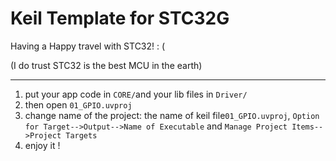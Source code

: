 # Keil Template for STC32G

Having a Happy travel with STC32!  : (

(I do trust STC32 is the best MCU in the earth)

---

1. put your app code in `CORE/`and your lib files in `Driver/`
2.  then open `01_GPIO.uvproj`
3. change name of the project: the name of keil file`01_GPIO.uvproj`, `Option for Target-->Output-->Name of Executable`  and  `Manage Project Items-->Project Targets`
4. enjoy it !